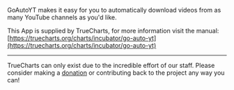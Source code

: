 GoAutoYT makes it easy for you to automatically download videos from as many YouTube channels as you'd like.

This App is supplied by TrueCharts, for more information visit the manual: [https://truecharts.org/charts/incubator/go-auto-yt](https://truecharts.org/charts/incubator/go-auto-yt)

---

TrueCharts can only exist due to the incredible effort of our staff.
Please consider making a [donation](https://truecharts.org/sponsor) or contributing back to the project any way you can!
